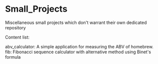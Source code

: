 # Small_Projects
Miscellaneous small projects which don't warrant their own dedicated repository

Content list:

abv_calculator: A simple application for measuring the ABV of homebrew.
fib: Fibonacci sequence calculator with alternative method using Binet's formula
